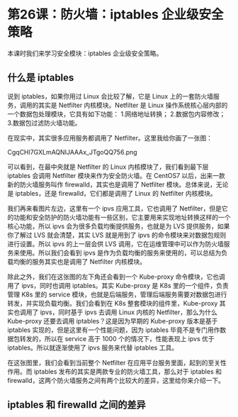# 第26课：防火墙：iptables 企业级安全策略

本课时我们来学习安全模块：iptables 企业级安全策略。

## 什么是 iptables

说到 iptables，如果你用过 Linux 会比较了解，它是 Linux 上的一套防火墙服务，调用的其实是 Netfilter 内核模块。Netfilter 是 Linux 操作系统核心层内部的一个数据包处理模块，它具有如下功能：
1.网络地址转换；
2.数据包内容修改；
3.数据包过滤防火墙功能。

在现实中，其实很多应用服务都调用了 Netfilter。这里我给你画了一张图：

CgqCHl7GXLmAQNIJAAAx_JTgoQQ756.png

可以看到，在最中央就是 Netfilter 的 Linux 内核模块了，我们看到最下层 iptables 会调用 Netfilter 模块来作为安全防火墙。在 CentOS7 以后，出来一款新的防火墙服务叫作 firewalld，其实也是调用了 Netfilter 模块。总体来说，无论是 iptables，还是 firewalld，它们都是调用了 Linux 的 Netfilter 内核模块。

我们再来看图片左边，这里有一个 ipvs 应用工具，它也调用了 Netfilter，但是它的功能和安全防护的防火墙功能有一些区别，它主要用来实现地址转换这样的一个核心功能，所以 ipvs 会为很多负载均衡提供服务，也就是为 LVS 提供服务，如果你了解过 LVS 就会清楚，其实 LVS 就是用到了 ipvs 的命令模块来对数据包规则进行设置。所以 ipvs 的上一层会供 LVS 调用，它在运维管理中可以作为防火墙服务来使用。所以我们会看到 ipvs 是作为负载均衡的服务来使用的，可以总结为负载均衡的服务其实也是调用了 Netfilter 内核模块。

除此之外，我们在这张图的左下角还会看到一个 Kube-proxy 命令模块，它也调用了 ipvs，同时也调用 iptables。其实 Kube-proxy 是 K8s 里的一个组件，负责管理 K8s 里的 service 模块，也就是后端服务，管理后端服务需要对数据包进行转发，并实现负载均衡。我们会看到在 K8s 整套模块的组件里，Kube-proxy 其实也调用了 ipvs，同时基于 ipvs 去调用 Linux 内核的 Netfilter，那么为什么 Kube-proxy 还要去调用 iptables？这是因为早期的 Kube-proxy 版本是基于 iptables 实现的，但是这里有一个性能问题，因为 iptables 毕竟不是专门用作数据包转发的，所以在 service 高于 1000 个的情况下，性能表现上 ipvs 优于 iptables。所以就逐渐使用了 ipvs 服务来代替 iptables 工具。

在这张图里，我们会看到当前整个 Netfilter 在应用平台服务里面，起到的至关性作用。而 iptables 发布的其实是两款专业的防火墙工具，那么对于 iptables 和 firewalld，这两个防火墙服务之间有两个比较大的差异，这里给你来介绍一下。


## iptables 和 firewalld 之间的差异





